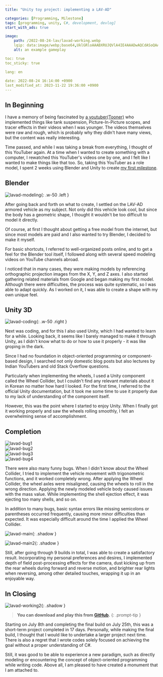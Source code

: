 ```yaml
---
title: "Unity toy project: implementing a LAV-AD"

categories: [Programming, Milestone]
tags: [programming, unity, C#, development, devlog]
start_with_ads: true

image:
    path: /2022-08-24-lav/lavad-working.webp
    lqip: data:image/webp;base64,UklGRloAAABXRUJQVlA4IE4AAADwAQCdASoQAAgAAgA0JYgCdAEO+BZG1HAA/tzAa4xcrJ5qbUA7/Dd9Xb9cYHKGznTwKrBlf85fCc9Us5QdbaLIxPYj/pyvwcdu60isAAA=
    alt: an example gameplay

toc: true
toc_sticky: true

lang: en
 
date: 2022-08-24 16:14:00 +0900
last_modified_at: 2023-11-22 19:36:00 +0900
---
```


## **In Beginning**

I have a memory of being fascinated by [a youtuber(Tooner)](https://www.youtube.com/@tooner/videos) who implemented things like tank suspension, Picture-In-Picture scopes, and tracer effects in their videos when I was younger. The videos themselves were raw and rough, which is probably why they didn't have many views, but the content was really interesting.

Time passed, and while I was taking a break from everything, I thought of this YouTuber again. At a time when I wanted to create something with a computer, I rewatched this YouTuber's videos one by one, and I felt like I wanted to make things like that too. So, taking this YouTuber as a role model, I spent 2 weeks using Blender and Unity to create [my first milestone](https://hynrng.github.io/en/categories/milestone/).

## **Blender**

![lavad-modeling](/2022-08-24-lav/lavad-modeling.webp){: .w-50 .left }

After going back and forth on what to create, I settled on the LAV-AD armored vehicle as my subject. Not only did this vehicle look cool, but since the body has a geometric shape, I thought it wouldn't be too difficult to model it directly.

Of course, at first I thought about getting a free model from the internet, but since most models are paid and I also wanted to try Blender, I decided to make it myself.

For basic shortcuts, I referred to well-organized posts online, and to get a feel for the Blender tool itself, I followed along with several speed modeling videos on YouTube channels abroad.

I noticed that in many cases, they were making models by referencing orthographic projection images from the X, Y, and Z axes. I also started gathering related materials from Google and began making my first model. Although there were difficulties, the process was quite systematic, so I was able to adapt quickly. As I worked on it, I was able to create a shape with my own unique feel.

## **Unity 3D**

![lavad-coding](/2022-08-24-lav/lavad-coding.webp){: .w-50 .right }

Next was coding, and for this I also used Unity, which I had wanted to learn for a while. Looking back, it seems like I barely managed to make it through Unity, as I didn't know what to do or how to use it properly - it was like groping in the dark.

Since I had no foundation in object-oriented programming or component-based design, I searched not only domestic blog posts but also lectures by Indian YouTubers and old Stack Overflow questions.

Particularly when implementing the wheels, I used a Unity component called the Wheel Collider, but I couldn't find any relevant materials about it in Korean no matter how hard I looked. For the first time, I referred to the official Unity documentation, but it took me some time to use it properly due to my lack of understanding of the component itself.

However, this was the point where I started to enjoy Unity. When I finally got it working properly and saw the wheels rolling smoothly, I felt an overwhelming sense of accomplishment.

## **Completion**

<div class="row">
    <div class="col-md-6">
        <img src="/2022-08-24-lav/lavad-bug1.webp" alt="lavad-bug1">
    </div>
    <div class="col-md-6">
        <img src="/2022-08-24-lav/lavad-bug2.webp" alt="lavad-bug2">
    </div>
</div>
<div class="row">
    <div class="col-md-6">
        <img src="/2022-08-24-lav/lavad-bug3.webp" alt="lavad-bug3">
    </div>
    <div class="col-md-6">
        <img src="/2022-08-24-lav/lavad-bug4.webp" alt="lavad-bug4">
    </div>
</div>

There were also many funny bugs. When I didn't know about the Wheel Collider, I tried to implement the vehicle movement with trigonometric functions, and it worked completely wrong. After applying the Wheel Collider, the wheel axles were misaligned, causing the wheels to roll in the wrong direction. Applying the newly modeled vehicle body caused issues with the mass value. While implementing the shell ejection effect, it was ejecting too many shells, and so on.

In addition to many bugs, basic syntax errors like missing semicolons or parentheses occurred frequently, causing more minor difficulties than expected. It was especially difficult around the time I applied the Wheel Collider.

![lavad-main](/2022-08-24-lav/lavad-main.webp){: .shadow }

![lavad-main2](/2022-08-24-lav/lavad-main2.webp){: .shadow }

Still, after going through 9 builds in total, I was able to create a satisfactory result. Incorporating my personal preferences and desires, I implemented depth of field post-processing effects for the camera, dust kicking up from the rear wheels during forward and reverse motion, and brighter rear lights when reversing, among other detailed touches, wrapping it up in an enjoyable way.

## **In Closing**

![lavad-working2](/2022-08-24-lav/lavad-working2.webp){: .shadow }

> **You can download and play this from [GitHub](https://github.com/hynrng/LAV-AD).**
{: .prompt-tip }

Starting on July 8th and completing the final build on July 25th, this was a short-term project completed in 17 days. Personally, while making the final build, I thought that I would like to undertake a larger project next time. There is also a regret that I wrote codes solely focused on achieving the goal without a proper understanding of C#.

Still, it was good to be able to experience a new paradigm, such as directly modeling or encountering the concept of object-oriented programming while writing code. Above all, I am pleased to have created a monument that I am attached to.